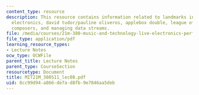 ```yaml
---
content_type: resource
description: This resource contains information related to landmarks in early live
  electronics, david tudor/pauline oliveros, applebox double, league of automatic
  composers, and managing data streams.
file: /media/courses/21m-380-music-and-technology-live-electronics-performance-practices-spring-2011/8cc99d94a866de7ad8fb9e7846aa5deb_MIT21M_380S11_lec08.pdf
file_type: application/pdf
learning_resource_types:
- Lecture Notes
ocw_type: OCWFile
parent_title: Lecture Notes
parent_type: CourseSection
resourcetype: Document
title: MIT21M_380S11_lec08.pdf
uid: 8cc99d94-a866-de7a-d8fb-9e7846aa5deb
---
```

